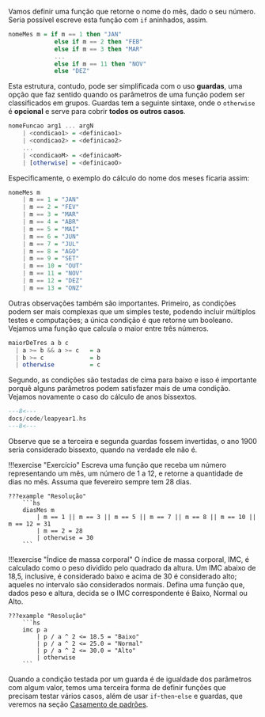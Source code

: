 Vamos definir uma função que retorne o nome do mês, dado o seu número.
Seria possível escreve esta função com `if` aninhados, assim.

```hs
nomeMes m = if m == 1 then "JAN"
             else if m == 2 then "FEB"
             else if m == 3 then "MAR"
             ...
             else if m == 11 then "NOV"
             else "DEZ"
```

Esta estrutura, contudo, pode ser simplificada com o uso **guardas**, uma opção que faz sentido quando os parâmetros de uma função podem ser classificados em grupos.
Guardas tem a seguinte sintaxe, onde o `otherwise` é **opcional** e serve para cobrir **todos os outros casos**.

```hs
nomeFuncao arg1 ... argN
    | <condicao1> = <definicao1>
    | <condicao2> = <definicao2>
    ...
    | <condicaoM> = <definicaoM>
    | [otherwise] = <definicaoO>
```


Especificamente, o exemplo do cálculo do nome dos meses ficaria assim:

```hs
nomeMes m
    | m == 1 = "JAN"
    | m == 2 = "FEV"
    | m == 3 = "MAR"
    | m == 4 = "ABR"
    | m == 5 = "MAI"
    | m == 6 = "JUN"
    | m == 7 = "JUL"
    | m == 8 = "AGO"
    | m == 9 = "SET"
    | m == 10 = "OUT"
    | m == 11 = "NOV"
    | m == 12 = "DEZ"
    | m == 13 = "ONZ"
```

Outras observações também são importantes. Primeiro, as condições podem ser mais complexas que um simples teste, podendo incluir múltiplos testes e computações; a única condição é que retorne um booleano.
Vejamos uma função que calcula o maior entre três números.

```hs
maiorDeTres a b c
  | a >= b && a >= c   = a
  | b >= c             = b
  | otherwise          = c
```

Segundo, as condições são testadas de cima para baixo e isso é importante porquê alguns parâmetros podem satisfazer mais de uma condição.
Vejamos novamente o caso do cálculo de anos bissextos.

```hs
---8<---
docs/code/leapyear1.hs
---8<---
```

Observe que se a terceira e segunda guardas fossem invertidas, o ano 1900 seria considerado bissexto, quando na verdade ele não é.


!!!exercise "Exercício"
    Escreva uma função que receba um número representando um mês, um número de 1 a 12, e retorne a quantidade de dias no mês. 
    Assuma que fevereiro sempre tem 28 dias.

    ???example "Resolução"
        ```hs
        diasMes m
            | m == 1 || m == 3 || m == 5 || m == 7 || m == 8 || m == 10 || m == 12 = 31
            | m == 2 = 28
            | otherwise = 30
        ```


!!!exercise "Índice de massa corporal"
    O índice de massa corporal, IMC, é calculado como o peso dividido pelo quadrado da altura. Um IMC abaixo de 18,5, inclusive, é considerado baixo e acima de 30 é considerado alto; aqueles no intervalo são considerados normais. Defina uma função que, dados peso e altura, decida se o IMC correspondente é Baixo, Normal ou Alto.

    ???example "Resolução"
        ```hs
        imc p a
            | p / a ^ 2 <= 18.5 = "Baixo"
            | p / a ^ 2 <= 25.0 = "Normal"
            | p / a ^ 2 <= 30.0 = "Alto"
            | otherwise  
        ```

Quando a condição testada por um guarda é de igualdade dos parâmetros com algum valor, temos uma terceira forma de definir funções que precisam testar vários casos, além de usar `if`-`then`-`else` e guardas, que veremos na seção [Casamento de padrões](../pattern_matching).
